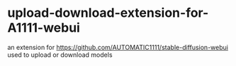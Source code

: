 # upload-download-extension-for-A1111-webui
an extension for https://github.com/AUTOMATIC1111/stable-diffusion-webui used to upload or download models
